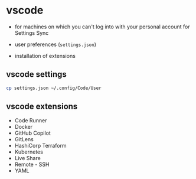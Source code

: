 # vscode
- for machines on which you can't log into with your personal account for Settings Sync

- user preferences (`settings.json`)
- installation of extensions

## vscode settings
```Bash
cp settings.json ~/.config/Code/User
```

## vscode extensions
- Code Runner
- Docker
- GitHub Copilot
- GitLens
- HashiCorp Terraform
- Kubernetes
- Live Share
- Remote - SSH
- YAML
